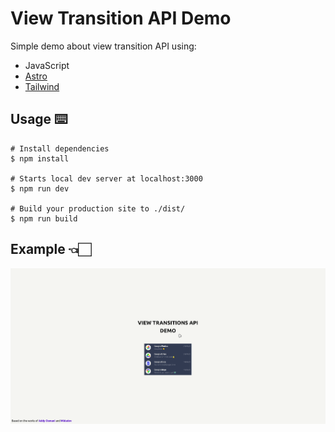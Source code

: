 # View Transition API Demo

Simple demo about view transition API using:

- JavaScript
- [Astro](https://astro.build/) 
- [Tailwind](https://tailwindcss.com/)

## Usage ⌨️

```
# Install dependencies
$ npm install

# Starts local dev server at localhost:3000
$ npm run dev

# Build your production site to ./dist/
$ npm run build
```

## Example 👈🏻 

![using a color picker](repo-example.gif)